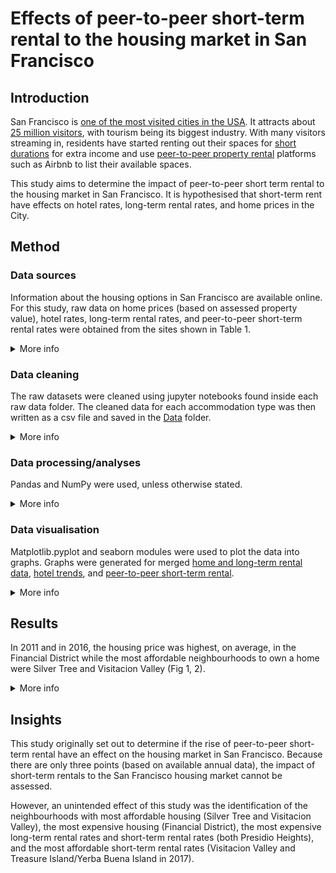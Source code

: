 # Effects of peer-to-peer short-term rental to the housing market in San Francisco
## Introduction
San Francisco is [one of the most visited cities in the USA](https://www.businessinsider.com/most-visited-us-cities-2017-12?r=UK&IR=T). It attracts about [25 million visitors](https://www.sftravel.com/article/san-francisco-travel-reports-record-breaking-year-tourism), with tourism being its biggest industry. With many visitors streaming in, residents have started renting out their spaces for [short durations](https://businessportal.sfgov.org/start/starter-kits/short-term-rental) for extra income and use [peer-to-peer property rental](https://en.wikipedia.org/wiki/Peer-to-peer_property_rental) platforms such as Airbnb to list their available spaces. 

This study aims to determine the impact of peer-to-peer short term rental to the housing market in San Francisco. It is hypothesised that short-term rent have effects on hotel rates, long-term rental rates, and home prices in the City. 

## Method
### Data sources
Information about the housing options in San Francisco are available online. For this study, raw data on home prices (based on assessed property value), hotel rates, long-term rental rates, and peer-to-peer short-term rental rates were obtained from the sites shown in Table 1.

<details><summary>More info</summary>
<p>
    
Table 1. Sources of raw data for accommodation costs in San Francisco

|Description|Website Source|Dates covered|Raw data folder|
|---|---|---|---|
|Hotel rates|[SF City Performance Scorecards](https://sfgov.org/scorecards/tourism)|Jul 2004–May 2018|[Hotel Data](https://github.com/rochiecuevas/shared_accommodations/tree/master/Hotel%20Data)|
|Long-term rental rates|[Zillow](https://www.zillow.com/san-francisco-ca/home-values/)|Nov 2010–Sep 2018|[Rent Data](https://github.com/rochiecuevas/shared_accommodations/tree/master/Rent%20Data)|
|Home prices|[Data SF](https://data.sfgov.org/Housing-and-Buildings/Assessor-Historical-Secured-Property-Tax-Rolls/wv5m-vpq2/data)|2007–2016|[Home Prices](https://github.com/rochiecuevas/shared_accommodations/tree/master/Home%20Prices)|
|Peer-to-peer short-term rental rates|[Inside Airbnb](http://insideairbnb.com/san-francisco/?neighbourhood=&filterEntireHomes=false&filterHighlyAvailable=false&filterRecentReviews=false&filterMultiListings=false)|May 2015–Dec 2017|[Airbnb Listings Data](https://github.com/rochiecuevas/shared_accommodations/tree/master/Airbnb%20Listings%20Data%20)|

</p>
</details>

### Data cleaning
The raw datasets were cleaned using jupyter notebooks found inside each raw data folder. The cleaned data for each accommodation type was then written as a csv file and saved in the [Data](https://github.com/rochiecuevas/shared_accommodations/tree/master/Data) folder.

<details><summary>More info</summary>
<p>
    
#### Hotel data
The [dataset](https://github.com/rochiecuevas/shared_accommodations/blob/master/Hotel%20Data/hotel_indicators.csv) contains average daily rates, occupancy rates, and revenue per available room. The [`hotel_rates.ipynb`](https://github.com/rochiecuevas/shared_accommodations/tree/master/Hotel%20Data) jupyter notebook was used to pre-process the data. Pre-processing involved changing the format of the date and the retention of two variables: "Average Daily Rate" and "Hotel Occupancy". Click [here](https://github.com/rochiecuevas/shared_accommodations/blob/master/Hotel%20Data/README.md) to see a detailed description of how the hotel indicators were pre-processed.

#### Peer-to-peer short-term rental data
The [dataset](https://github.com/rochiecuevas/shared_accommodations/tree/master/Airbnb%20Listings%20Data%20) is organised into 28 csv files. The data was cleaned and the relevant metrics were merged into one csv file using the [`Airbnb_listings.ipynb`](https://github.com/rochiecuevas/shared_accommodations/blob/master/Airbnb%20Listings%20Data%20/Airbnb_listings.ipynb) jupyter notebook. A detailed description can be found [here](https://github.com/rochiecuevas/shared_accommodations/blob/master/Airbnb%20Listings%20Data%20/README.md).

#### Long-term rental data
The [dataset](https://github.com/rochiecuevas/shared_accommodations/blob/master/Rent%20Data/rent_raw.csv) is composed of one csv file that contains monthly rental rates from November 2010 to September 2018. The [`Rent_Analysis.ipynb`](https://github.com/rochiecuevas/shared_accommodations/blob/master/Rent%20Data/Rent_Analysis.ipynb) jupyter notebook was used to clean the data as described [here](https://github.com/rochiecuevas/shared_accommodations/blob/master/Rent%20Data/README.md). 

#### Home prices data
The dataset is not uploaded because it exceeds the file size set by GitHub. It is, however, downloadable as a csv file from [DataSF](https://data.sfgov.org/Housing-and-Buildings/Assessor-Historical-Secured-Property-Tax-Rolls/wv5m-vpq2). "Assessed Land Value" was used as a proxy for home price. Only the columns of interest were included in a dataframe, using the [`DataHome.ipynb`](https://github.com/rochiecuevas/shared_accommodations/blob/master/Home%20Prices/DataHome.ipynb) jupyter notebook. The procedure for cleaning the dataset is detailed [here](https://github.com/rochiecuevas/shared_accommodations/blob/master/Home%20Prices/README.md).

</p>
</details>

### Data processing/analyses
Pandas and NumPy were used, unless otherwise stated.

<details><summary>More info</summary>
<p>
    
#### Hotel data
The processed hotel data was stored in [`hotel_dailyrates.csv`](https://github.com/rochiecuevas/shared_accommodations/blob/master/Data/hotel_dailyrates.csv). To find more insights from the data, it was important to convert the daily rate to monthly rate. Calculations were made more realistic by using hotel occupancy rates as a factor in correcting the monthly rates; without this correction factor, it is assumed that hotels are consistently 100% occupied. The code in [`hotel_rate_analysis.ipynb`](https://github.com/rochiecuevas/shared_accommodations/blob/master/hotel_rate_analysis.ipynb) was used the calculations following these general steps:
1. Classify the months based on number of days.
2. Calculate the monthly rates by multiplying the "average daily rate" with the number of days (__Note:__ For February, further classify the entries to those in regular or in leap years).
3. Correct the monthly rates by multiplying these with the "hotel occupancy" rate.

To determine if there were trends across years, the yearly rates were calcuated by summing up the corrected monthly rates per year. Monthly rates and yearly rates were then saved into different csv files.

#### Peer-to-peer short-term rental data
Analysis was conducted using the [`AirbnbRateAnalysis.ipynb`](https://github.com/rochiecuevas/shared_accommodations/blob/master/AirbnbRateAnalysis.ipynb) jupyter notebook. The output file [`Airbnb_listings.csv`](https://github.com/rochiecuevas/shared_accommodations/tree/master/Airbnb%20Listings%20Data%20) was loaded as a dataframe. 

The steps followed for data analysis followed were: 
1. Extract the year substring from the values in the "date" column.

```python
data['date'] = [e[:4] for e in data['date']]
```

2. Create a dataframe containing the number of listings per neighbourhood per year. Tabulate the number of listings according to year.

```python
# Get the number of listings per year and per neighbourhood
data1 = data.groupby(["date", "neighbourhood"])["daily rate"].nunique()
data1 = data1.reset_index()
data1 = data1.rename(columns = {"daily rate": "No. of listings",
                                "date": "year"})

# Use years as headers
data1 = data1.pivot(index = "neighbourhood", columns = "year")
data1.columns = data1.columns.droplevel(0)
data1 = data1.rename(columns = {"2015": "Listings_2015", 
                                "2016": "Listings_2016", 
                                "2017": "Listings_2017"})
data1 = data1.reset_index()
```

3. Calculate the annual average rent per neighbourhood per year. Tabulate the rental rates (STR) according to year.

```python
# Calculate mean annual rental rates based on years and neighbourhoods
data2 = round(data.groupby(["date", "neighbourhood"]).mean(), 2)
data2 = data2.reset_index()
data2 = data2.rename(columns = {"date": "year"})

# Use years as headers
data2 = data2.pivot(index = "neighbourhood", columns = "year")
data2.columns = data2.columns.droplevel(0)
data2 = data2.rename(columns = {"2015": "STR_2015", 
                                "2016": "STR_2016", 
                                "2017": "STR_2017"})
data2 = data2.reset_index()
```

4. Merge the year dataframes based on "neighbourhood".

```python
Airbnb_avg = pd.merge(data1, data2, on = "neighbourhood")
```

6. Add district information per neighbourhood based on lists of districts (containing neighbourhoods).
7. Save the dataframe as [`airbnbdataanalysis.csv`](https://github.com/rochiecuevas/shared_accommodations/blob/master/Data/airbnbdataanalysis.csv).

#### Long-term rental data
Data from [`rent_raw.csv`](https://github.com/rochiecuevas/shared_accommodations/blob/master/Rent%20Data/Rent_Analysis.ipynb) was loaded as the `rent_df` dataframe. Calculating the yearly rate for each neighbourhood was done as follows:
1. Create a user-defined function ("totals") that automatically calculates yearly totals per neighbourhood.
2. Create a list of years in two-digit combinations. 
3. Use a list comprehension that uses the "totals" function to calculate yearly totals.
4. Create the dataframe "year_rent_df" in which year and neighbourhoods are the column headers.
5. Calculate the mean of long-term rental for each year-neighbourhood pair.
6. Add geolocation data extracted from Google Maps Geocoding API.
7. Save the dataframe as a csv file, [`yearly_rent.csv`](https://github.com/rochiecuevas/shared_accommodations/blob/master/Data/yearly_rent.csv).
.

#### Merged home price and rental data
Two csv files were merged ([`combine_updated.csv`](https://github.com/rochiecuevas/shared_accommodations/blob/master/Data/combine_updated.csv) and [`yearly_rent.csv`](https://github.com/rochiecuevas/shared_accommodations/blob/master/Data/yearly_rent.csv)) in an attempt to look at trends side-by-side for these two housing sectors. The description of the merging is found [here](https://github.com/rochiecuevas/shared_accommodations/blob/master/Merged/README.md).

</p>
</details>

### Data visualisation
Matplotlib.pyplot and seaborn modules were used to plot the data into graphs. Graphs were generated for merged [home and long-term rental data](https://github.com/rochiecuevas/shared_accommodations/tree/master/Rent%20and%20Housing%20Visualization), [hotel trends](https://github.com/rochiecuevas/shared_accommodations/blob/master/hotel_rate_visualisation.ipynb), and [peer-to-peer short-term rental](https://github.com/rochiecuevas/shared_accommodations/blob/master/AirbnbRateVisualisation.ipynb).

<details><summary>More info</summary>
<p>

Documentation of visualising __home prices and long-term rental rates__ are found [here](https://github.com/rochiecuevas/shared_accommodations/blob/master/Rent%20and%20Housing%20Visualization/README.md).

On the other hand, __hotel rate__ trends were visualised with bar graphs and with time series line plots. The seaborn plot style was used. Yearly, monthly, and quarterly average rates were plotted.

```python
# graphing style
plt.style.use("seaborn")
```

__*bar graphs*__ 
The dataframe generated from [`hotel_yrrate.csv`](https://github.com/rochiecuevas/shared_accommodations/blob/master/Data/hotel_yrrate.csv) was sorted by year.

```python
# Sort the dataframe by year
year_df.sort_values("Year", inplace = True)
year_df = year_df.reset_index(drop = True)
```

And incomplete years were taken out of the dataframe.

```python
# Create a subset of complete years (incomplete: 2004 and 2018)
inc = [2004, 2018]

year_subdf = year_df[~year_df["Year"].isin(inc)]
```

The clean data was then plotted into a bar graph.

```python
# Create a bar graph to show trends in hotel yearly rates
plt.bar("Year", "Yearly Rate", data = year_subdf)
plt.xlabel("Year")
plt.ylabel("Annual Hotel Rate (USD)")
plt.ylim(0, max(year_subdf["Yearly Rate"] + 20000))
```

The output image was saved in the [Images](https://github.com/rochiecuevas/shared_accommodations/tree/master/Images) folder.

```python
# Save figure
plt.savefig("Images/hotel_yr_rates.svg")
plt.show()
```

__*difference plots*__
The plotting procedure was adapted from [Pymaceuticals](https://github.com/rochiecuevas/Pymaceuticals/blob/master/pymaceuticals_starter.ipynb)

__*line graphs*__
The data in [`hotel_monthlyrate.csv`](https://github.com/rochiecuevas/shared_accommodations/blob/master/Data/hotel_monthlyrate.csv) was loaded as a dataframe and then sorted by date.

```python
# Sort values by date
mon_rate_df.sort_values("Date", inplace = True)
mon_rate_df = mon_rate_df.reset_index(drop = True)
```

Because years 2004 and 2018 had incomplete data (less than 12 months), data from these years were excluded from the graphs.

```python
# Exclude data from 2004 and 2018
inc_str = [str(year) for year in inc] # pass the years as string (because the date is in string form)

mon_rate_df = mon_rate_df.loc[~mon_rate_df["Date"].str.contains("|".join(inc_str))] # get the data from 2005–2017
```

The "Date" and "Corrected Monthly Rate" columns were placed into a new dataframe. Because "Date" values were strings, these were converted into datetime and then into period (i.e., the date corresponded to a time interval rather than to an actual date) formats.

```python
# Data is in monthly periods so set period to monthly
# Resource: http://earthpy.org/time_series_analysis_with_pandas_part_2.html

mon_rate_df2["Corrected Monthly Rate"].index = pd.to_datetime(mon_rate_df2["Corrected Monthly Rate"].index)
    # string converted to datetime format
    
mon_rate_df2.index = mon_rate_df2["Corrected Monthly Rate"].to_period(freq = "M").index 
    # convert time stamps to time periods
```

Monthly trends were then plotted using the pandas.DataFrame.plot function and saved as an .svg file.

```python
# Plot time series for corrected monthly rate
time_series01 = mon_rate_df2.plot.line(figsize = (8,5), legend = False)
time_series01.set_ylabel("Corrected Monthly Rate (USD)")

# Save image
plt.savefig("Images/hotel_timeseries01.svg")
```

The monthly data could be aggregated into quarters as well, and their means obtained.

```python
# Get quarterly data
# start the quarter from November so that the data from Q1-Q3 of 2015 are included

q_mean = mon_rate_df2.resample("Q-NOV").mean() 
```

The quarterly data was plotted and saved as an svg file.

```python
# Plot data by quarter
time_series02 = q_mean[q_mean.index.quarter == 1].plot(figsize = (8,5), legend = False)
time_series02.set_ylabel("Quarterly Means (USD)")

# Save image
plt.savefig("Images/hotel_timeseries02.svg")
```

Visualisation of __peer-to-peer short-term rental rates__ involved loading the [`airbnbdataanalysis.csv`](https://github.com/rochiecuevas/shared_accommodations/blob/master/Data/airbnbdataanalysis.csv) into a dataframe and using the pandas.DataFrame.plot function to generate a plot containing subplots for each year.

```python
# Plot data for 2015–2017 in subplots
ax = df.plot.bar(x = "neighbourhood", subplots = True,
                 figsize = (8,15), title = ["", "", ""])
ax[0].set_ylabel("Average Annual Rate (USD)")
ax[1].set_ylabel("Average Annual Rate (USD)")
ax[2].set_ylabel("Average Annual Rate (USD)")

ax[0].set_ylim(0, 220000)
ax[1].set_ylim(0, 220000)
ax[2].set_ylim(0, 220000)


# Save file as svg
plt.tight_layout()
plt.savefig("../Images/Airbnb_annual_avg.svg")
plt.savefig("../Images/Airbnb_annual_avg.png")
```

Since district infomation was available, it was possible to group the data by district and get the mean rates.

```python
# Group the data by neighbourhood
df2 = round(df.groupby("District").mean(),2)
```

The average rates for each year were be plotted in a bar chart by district, and then saved.

```python
# Plot annual average rate of Airbnb
ax2 = df2.plot.bar(figsize = (8, 8))
ax2.set_ylabel("Average Annual Rate (USD)")

# Save file as svg
plt.tight_layout()
plt.savefig("../Images/Airbnb_annual_avg2.svg")
plt.savefig("../Images/Airbnb_annual_avg2.png")
```

</p>
</details>

## Results
In 2011 and in 2016, the housing price was highest, on average, in the Financial District while the most affordable neighbourhoods to own a home were Silver Tree and Visitacion Valley (Fig 1, 2). 

<details><summary>More info</summary>
<p>

The skyrocketing price of owning a home in the Financial District can probably be attributed to the low supply of homes and a high demand, particularly with the tech boom in the area. On the other hand, Visitacion Valley features [more affordable housing options](http://sf-planning.org/sites/default/files/FileCenter/Documents/3635-chapter_6-5.pdf), but limited access to commercial and retail establishments. [Silver Terrace](https://zephyrre.com/communities/silver-terrace/) does not have large commercial establishments either.

![alt text](https://github.com/rochiecuevas/shared_accommodations/blob/master/Images/Assessed%20Land%20Value%20(per%20Neigborhood)%20for%202011.svg?sanitize=True)<br>
*Fig 1. Home Prices (USD) in San Francisco neighbourhoods in 2011* 

![alt text](https://github.com/rochiecuevas/shared_accommodations/blob/master/Images/Assessed%20Land%20Value%20(per%20Neigborhood)%20for%202016.svg)<br>
*Fig 2. Home Prices (USD) in San Francisco neighbourhoods in 2016* 

It is notable that long-term rental rates in the Financial District were not as different as the other neighbourhoods. Three neighbourhoods popped out having higher long-term rental rates in 2011 and in 2016 (Fig 3, 4): Presidio Heights, Sea Cliff, and St. Francis Wood. Sea Cliff and St. Francis Wood are classified as ["residence parks"](https://en.wikipedia.org/wiki/San_Francisco_Residence_Parks). [Presidio Heights](https://www.compass.com/neighborhood-guides/sf/presidio-heights/) took the top spot for rental rates; these could be attributed to its proximity to nature despite its closeness to the hustle and bustle of the City.

![alt text](https://github.com/rochiecuevas/shared_accommodations/blob/master/Images/Yearly%20Rent%20Price%20(per%20Neigborhood)%20for%202011.svg?sanitize=True)<br>
*Fig 3. Annual Rent Prices (USD) in San Francisco in 2011*

![alt text](https://github.com/rochiecuevas/shared_accommodations/blob/master/Images/Yearly%20Rent%20Price%20(per%20Neigborhood)%20for%202016.svg?sanitize=True)<br>
*Fig 4. Annual Rent Prices (USD) in San Francisco in 2016*

The heatmaps (Fig 5) show the most expensive places (red) to live, providing some geographic context to Fig 1–4.

|Home price|Long-term rent|
|---|---|
|![alt text](https://github.com/rochiecuevas/shared_accommodations/blob/master/Images/house.png)|![alt text](https://github.com/rochiecuevas/shared_accommodations/blob/master/Images/rent.png)|

*Fig 5. Comparison of Geographic Distribution of Home Prices and Long-Term Rental Rates*

The trends in price of accommodations increased from 2011 to 2016 (Fig 6). However, the rates of increases are different. The home price increases were more gradual than that for long-term rental rate. From 2012 to 2015, the increase in long-term rental rates was steep; but the increases seemed to slow down in 2015–2016.

|Home price|Long-term rent|
|---|---|
|![alt text](https://github.com/rochiecuevas/shared_accommodations/blob/master/Images/Yearly%20Land%20Value%20Change.svg?sanitize=True)|![alt text](https://github.com/rochiecuevas/shared_accommodations/blob/master/Images/Yearly%20Rent%20Price%20Change.svg?sanitize=True)|

*Fig 6. Annual Home Prices and Rent Rates (USD) in San Francisco from 2011 to 2016*

Hotel rates also went up between 2005 and 2017 (Fig 7). There was a drop in hotel rates between 2008 and 2009, but this can probably be attributed to the Recession during that time. Since 2009, however, the hotel rates grew at a rate faster then in 2005–2008. In 2015–2017, the data suggests that the increase in hotel rates is slowing down. 

![alt text](https://github.com/rochiecuevas/shared_accommodations/blob/master/Images/hotel_timeseries01.svg?sanitize=True)<br>
*Fig 7. Monthly Hotel Rates from 2005 to 2017*

The slowing growth trend for both hotel and long-term rental rates *might* be an effect of the entry of peer-to-peer short-term rental options. The short-term rental rates (Fig 8) appeared to by highest in Presidio and Presidio Heights, mimicking patterns of long-term rental rates. The rates were lowest in Crocker Amazon in 2015 and 2016; but by 2017, the rates there have overtaken those of Excelsior, Treasure Island/Yerba Buena Island, and Visitacion Valley. [Crocker Amazon](https://en.wikipedia.org/wiki/Crocker-Amazon,_San_Francisco) and [Excelsior](https://en.wikipedia.org/wiki/Excelsior_District,_San_Francisco) are described as ethnically diverse residential areas, with single-family homes. [Treasure Island/Yerba Buena Island](https://sftreasureisland.org/living-treasure-island), on the other hand, feature only rental housing. In 2018, all short-term rental listings for Treasure Island have been [wiped out](https://www.sfchronicle.com/business/article/SF-short-term-rentals-transformed-as-Airbnb-12617798.php) out because the agency handling rentals does not allow vacation rentals.

![alt text](https://github.com/rochiecuevas/shared_accommodations/blob/master/Images/Airbnb_annual_avg.svg?sanitize=True)<br>
*Fig 8. Peer-to-Peer Short-Term Rental Rates (USD) in San Francisco Neighbourhoods*

In terms of districts (Fig 9), Western Addition and Outside Lands experienced a continuous increase in short-term rental rates. In contrast, there was a price decrease from 2016 to 2017 in Downtown, in North of Downtown, and in Southern districts. The number of listings of peer-to-peer short-term rental clearly increased from 2015 to 2017. In 2015 and 2016, Outside Lands had the fewest listings for peer-to-peer short-term property rental. By 2017, however, the district already had the same number of listings as North of Downtown. On the other hand, Western Addition had the most number of listings for the three years. 

|rates|number of listings|
|---|---|
|![Alt text](https://github.com/rochiecuevas/shared_accommodations/blob/master/Images/Airbnb_annual_avg2.svg?sanitize=True)|![Alt text](https://github.com/rochiecuevas/shared_accommodations/blob/master/Images/Airbnb_district_listings.svg?sanitize=True)|

*Fig 9. Comparison of Peer-to-Peer Short-Term Rental Rates (USD) and number of listings in San Francisco Districts*

Zooming into the neighbourhood level (Fig 10), it is clear that Mission, South of Market, and Western Addition had the most number of listings for peer-to-peer short-term rental units across the three years. On the other hand, Presidio and Treasure Island had fewest listings.

![alt text](https://github.com/rochiecuevas/shared_accommodations/blob/master/Images/Airbnb_neighbourhood_listings.svg?sanitize=True)<br>
*Fig 10. Comparison of the Number of Peer-to-Peer Short-Term Rental Listings in San Francisco Neighbourhoods*

Heatmaps (Fig 11) show the progression in the number of short-term rental listings and rates. It is interesting to note that there were two regions of particularly high rates for short-term rental properties(northern part of the City and near Twin Peaks); however, the rates spiked for most neighbourhoods in the next two years. The rates rose faster around the Downtown and North of Downtown areas than around Twin Peaks. On the other hand, there was only one hotspot for short-term rental listings in 2015. It was concentrated around the central part of the City; however, the listings quickly spread in the subsequent years, with a second concentration growing around the Downtown and South of Market areas.

|year|short-term rental rates|number of short-term listings|
|---|---|---|
|2015|![alt text](https://github.com/rochiecuevas/shared_accommodations/blob/master/Images/STR_rates_2015.png)|![alt text](https://github.com/rochiecuevas/shared_accommodations/blob/master/Images/STR_listings_2015.png)|
|2016|![alt text](https://github.com/rochiecuevas/shared_accommodations/blob/master/Images/STR_rates_2016.png)|![alt text](https://github.com/rochiecuevas/shared_accommodations/blob/master/Images/STR_listings_2016.png)|
|2017|![alt text](https://github.com/rochiecuevas/shared_accommodations/blob/master/Images/STR_rates_2017.png)|![alt text](https://github.com/rochiecuevas/shared_accommodations/blob/master/Images/STR_listings_2017.png)|

*Fig 11. Geographical distribution of short-term rental rates and listings*

At this point, it is premature to conduct direct comparisons across years between short-term rental rates and long-term rents or home prices (i.e., there are only three data points for short-term rental). 

</p>
</details>

## Insights
This study originally set out to determine if the rise of peer-to-peer short-term rental have an effect on the housing market in San Francisco. Because there are only three points (based on available annual data), the impact of short-term rentals to the San Francisco housing market cannot be assessed. 

However, an unintended effect of this study was the identification of the neighbourhoods with most affordable housing (Silver Tree and Visitacion Valley), the most expensive housing (Financial District), the most expensive long-term rental rates  and short-term rental rates (both Presidio Heights), and the most affordable short-term rental rates (Visitacion Valley and Treasure Island/Yerba Buena Island in 2017).